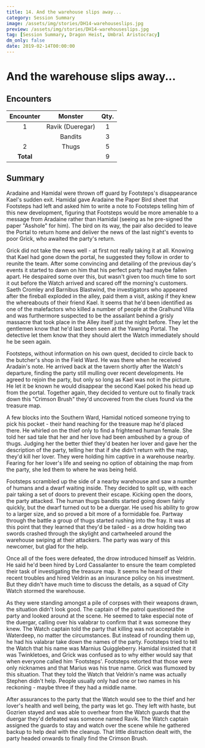```yaml
---
title: 14. And the warehouse slips away...
category: Session Summary
image: /assets/img/stories/DH14-warehouseslips.jpg
preview: /assets/img/stories/DH14-warehouseslips.jpg
tag: [Session Summary, Dragon Heist, Umbral Aristocracy]
dm_only: false
date: 2019-02-14T00:00:00
---
```


# And the warehouse slips away...

## Encounters

| Encounter | Monster    | Qty. |
|:---------:|:----------:|:----:|
| 1         | Ravik (Dueregar) | 1 |
|  	        | Bandits          | 3 |
| 2         | Thugs            | 5 |
| **Total**     |                  | 9 |

## Summary

Aradaine and Hamidal were thrown off guard by Footsteps's disappearance Kael's sudden exit. Hamidal gave Aradaine the Paper Bird sheet that Footsteps had left and asked him to write a note to Footsteps telling him of this new development, figuring that Footsteps would be more amenable to a message from Aradaine rather than Hamidal (seeing as he pre-signed the paper "Asshole" for him).  The bird on its way, the pair also decided to leave the Portal to return home and deliver the news of the last night's events to poor Grick, who awaited the party's return.

Grick did not take the news well - at first not really taking it at all. Knowing that Kael had gone down the portal, he suggested they follow in order to reunite the team. After some convincing and detailing of the previous day's events it started to dawn on him that his perfect party had maybe fallen apart. He despaired some over this, but wasn't given too much time to sort it out before the Watch arrived and scared off the morning's customers. Saeth Cromley and Barnibus Blastwind, the investigators who appeared after the fireball exploded in the alley, paid them a visit, asking if they knew the whereabouts of their friend Kael. It seems that he'd been identified as one of the malefactors who killed a number of people at the Gralhund Villa and was furthermore suspected to be the assailant behind a grisly massacre that took place in the Alley itself just the night before. They let the gentlemen know that he'd last been seen at the Yawning Portal. The detective let them know that they should alert the Watch immediately should he be seen again.

Footsteps, without information on his own quest, decided to circle back to the butcher's shop in the Field Ward. He was there when he received Aradain's note.  He arrived back at the tavern shortly after the Watch's departure, finding the party still mulling over recent developments. He agreed to rejoin the party, but only so long as Kael was not in the picture. He let it be known he would disappear the second Kael poked his head up from the portal. Together again, they decided to venture out to finally track down this "Crimson Brush" they'd uncovered from the clues found via the treasure map.

A few blocks into the Southern Ward, Hamidal noticed someone trying to pick his pocket - their hand reaching for the treasure map he'd placed there. He whirled on the thief only to find a frightened human female. She told her sad tale that her and her love had been ambushed by a group of thugs. Judging her the better thief they'd beaten her lover and gave her the description of the party, telling her that if she didn't return with the map, they'd kill her lover. They were holding him captive in a warehouse nearby. Fearing for her lover's life and seeing no option of obtaining the map from the party, she led them to where he was being held.

Footsteps scrambled up the side of a nearby warehouse and saw a number of humans and a dwarf waiting inside. They decided to split up, with each pair taking a set of doors to prevent their escape. Kicking open the doors, the party attacked. The human thugs bandits started going down fairly quickly, but the dwarf turned out to be a duergar. He used his ability to grow to a larger size, and so proved a bit more of a formidable foe. Partway through the battle a group of thugs started rushing into the fray. It was at this point that they learned that they'd be tailed - as a drow holding two swords crashed through the skylight and cartwheeled around the warehouse swiping at their attackers. The party was wary of this newcomer, but glad for the help.

Once all of the foes were defeated, the drow introduced himself as Veldrin. He said he'd been hired by Lord Cassalanter to ensure the team completed their task of investigating the treasure map. It seems he heard of their recent troubles and hired Veldrin as an insurance policy on his investment. But they didn't have much time to discuss the details, as a squad of City Watch stormed the warehouse. 

As they were standing amongst a pile of corpses with their weapons drawn, the situation didn't look good. The captain of the patrol questioned the party and looked around at the scene.  He seemed to take especial note of the duergar, calling over his valabrar to confirm that it was someone they knew. The Watch captain told the party that killing was not acceptable in Waterdeep, no matter the circumstances. But instead of rounding them up, he had his valabrar take down the names of the party.  Footsteps tried to tell the Watch that his name was Marnius Quiggleberry.  Hamidal insisted that it was Twinkletoes, and Grick was confused as to why either would say that when everyone called him 'Footsteps'.  Footsteps retorted that those were only nicknames and that Marius was his true name. Grick was flumoxed by this situation.  That they told the Watch that Veldrin's name was actually Stephen didn't help. People usually only had one or two names in his reckoning - maybe three if they had a middle name.

After assurances to the party that the Watch would see to the thief and her lover's health and well being, the party was let go. They left with haste, but Gozrien stayed and was able to overhear from the Watch guards that the duergar they'd defeated was someone named Ravik. The Watch captain assigned the guards to stay and watch over the scene while he gathered backup to help deal with the cleanup. That little distraction dealt with, the party headed onwards to finally find the Crimson Brush.